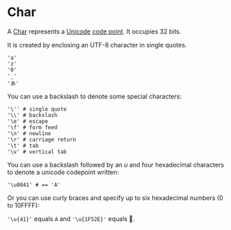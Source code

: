 # Char

A [Char](http://crystal-lang.org/api/Char.html) represents a [Unicode](http://en.wikipedia.org/wiki/Unicode) [code point](http://en.wikipedia.org/wiki/Code_point).
It occupies 32 bits.

It is created by enclosing an UTF-8 character in single quotes.

```crystal
'a'
'z'
'0'
'_'
'あ'
```

You can use a backslash to denote some special characters:

```crystal
'\'' # single quote
'\\' # backslash
'\e' # escape
'\f' # form feed
'\n' # newline
'\r' # carriage return
'\t' # tab
'\v' # vertical tab
```

You can use a backslash followed by an *u* and four hexadecimal characters to denote a unicode codepoint written:

```crystal
'\u0041' # == 'A'
```

Or you can use curly braces and specify up to six hexadecimal numbers (0 to 10FFFF):

`'\u{41}'` equals `A` and `'\u{1F52E}'` equals &#x1F52E;.

